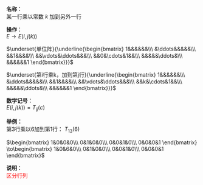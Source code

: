 **名称**：    
某一行乘以常数 $k$ 加到另外一行    
    
**操作**：    
 $E\to E(i,j(k))$     
    
 $\underset{单位阵}{\underline{\begin{bmatrix}    
1&&&&&&\\\     
&\ddots&&&&&\\\     
&&1&&&&\\\     
&&\vdots&\ddots&&&\\\     
&&0&\cdots&1&&\\\     
&&&&&\ddots&\\\     
&&&&&&1    
\end{bmatrix}}}$     
    
 $\underset{第i行乘k，加到第j行}{\underline{\begin{bmatrix}    
1&&&&&&\\\     
&\ddots&&&&&\\\     
&&1&&&&\\\     
&&\vdots&\ddots&&&\\\     
&&k&\cdots&1&&\\\     
&&&&&\ddots&\\\     
&&&&&&1    
\end{bmatrix}}}$     
    
**数学记号**：    
 $E(i,j(k))=T_{ij}(c)$     
    
**举例：**    
第3行乘以6加到第1行： $T_{13}(6)$     
    
 $\begin{bmatrix}    
1&0&0&0\\\     
0&1&0&0\\\     
0&0&1&0\\\     
0&0&0&1    
\end{bmatrix}    
\to\begin{bmatrix}    
1&0&6&0\\\     
0&1&0&0\\\     
0&0&1&0\\\     
0&0&0&1    
\end{bmatrix}$     
    
**说明**：    
<font color=red>区分行列</font>    
